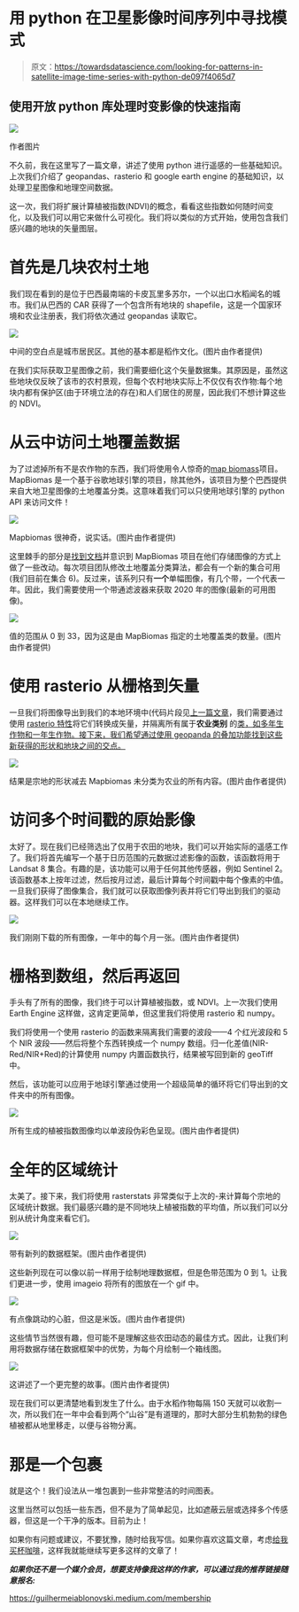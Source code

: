 # 用 python 在卫星影像时间序列中寻找模式

> 原文：<https://towardsdatascience.com/looking-for-patterns-in-satellite-image-time-series-with-python-de097f4065d7>

## 使用开放 python 库处理时变影像的快速指南

![](img/91e16610469f8d2b78b30aaec39e0716.png)

作者图片

不久前，我在这里写了一篇文章，讲述了使用 python 进行遥感的一些基础知识。上次我们介绍了 geopandas、rasterio 和 google earth engine 的基础知识，以处理卫星图像和地理空间数据。

这一次，我们将扩展计算植被指数(NDVI)的概念，看看这些指数如何随时间变化，以及我们可以用它来做什么可视化。我们将以类似的方式开始，使用包含我们感兴趣的地块的矢量图层。

# 首先是几块农村土地

我们现在看到的是位于巴西最南端的卡皮瓦里多苏尔，一个以出口水稻闻名的城市。我们从巴西的 CAR 获得了一个包含所有地块的 shapefile，这是一个国家环境和农业注册表，我们将依次通过 geopandas 读取它。

![](img/7fd32f2c11b81027f7d50ac71d08faf2.png)

中间的空白点是城市居民区。其他的基本都是稻作文化。(图片由作者提供)

在我们实际获取卫星图像之前，我们需要细化这个矢量数据集。其原因是，虽然这些地块仅反映了该市的农村景观，但每个农村地块实际上不仅仅有农作物:每个地块内都有保护区(由于环境立法的存在)和人们居住的房屋，因此我们不想计算这些的 NDVI。

# 从云中访问土地覆盖数据

为了过滤掉所有不是农作物的东西，我们将使用令人惊奇的[map biomass](https://mapbiomas.org/en)项目。MapBiomas 是一个基于谷歌地球引擎的项目，除其他外，该项目为整个巴西提供来自大地卫星图像的土地覆盖分类。这意味着我们可以只使用地球引擎的 python API 来访问文件！

![](img/eb5a9aa9c85c496dbaa15621516937b1.png)

Mapbiomas 很神奇，说实话。(图片由作者提供)

这里棘手的部分是[找到文档](https://mapbiomas.org/en/colecoes-mapbiomas-1)并意识到 MapBiomas 项目在他们存储图像的方式上做了一些改动。每次项目团队修改土地覆盖分类算法，都会有一个新的集合可用(我们目前在集合 6)。反过来，该系列只有**一个**单幅图像，有几个带，一个代表一年。因此，我们需要使用一个带通滤波器来获取 2020 年的图像(最新的可用图像)。

![](img/3299c599347c8cdcabc5a2ab6cfb3f95.png)

值的范围从 0 到 33，因为这是由 MapBiomas 指定的土地覆盖类的数量。(图片由作者提供)

# 使用 rasterio 从栅格到矢量

一旦我们将图像导出到我们的本地环境中(代码片段见[上一篇文章](/automating-gis-and-remote-sensing-workflows-with-open-python-libraries-e71dd6b049ee)，我们需要通过使用 [rasterio 特性](https://rasterio.readthedocs.io/en/latest/topics/features.html)将它们转换成矢量，并隔离所有属于**农业类别** 的[类，如多年生作物和一年生作物。接下来，我们希望通过使用 geopanda 的叠加功能找到这些新获得的形状和地块之间的交点。](https://mapbiomas-br-site.s3.amazonaws.com/downloads/Colecction%206/Cod_Class_legenda_Col6_MapBiomas_BR.pdf)

![](img/642643e3050ef24aabd1175754b3385d.png)

结果是宗地的形状减去 Mapbiomas 未分类为农业的所有内容。(图片由作者提供)

# 访问多个时间戳的原始影像

太好了。现在我们已经筛选出了仅用于农田的地块，我们可以开始实际的遥感工作了。我们将首先编写一个基于日历范围的元数据过滤影像的函数，该函数将用于 Landsat 8 集合。有趣的是，该功能可以用于任何其他传感器，例如 Sentinel 2。该函数基本上按年过滤，然后按月过滤，最后计算每个时间戳中每个像素的中值。一旦我们获得了图像集合，我们就可以获取图像列表并将它们导出到我们的驱动器。这样我们可以在本地继续工作。

![](img/e40bc2df0439c3645205a1d5fef3bbab.png)

我们刚刚下载的所有图像，一年中的每个月一张。(图片由作者提供)

# 栅格到数组，然后再返回

手头有了所有的图像，我们终于可以计算植被指数，或 NDVI。上一次我们使用 Earth Engine 这样做，这肯定更简单，但这里我们将使用 rasterio 和 numpy。

我们将使用一个使用 rasterio 的函数来隔离我们需要的波段——4 个红光波段和 5 个 NIR 波段——然后将整个东西转换成一个 numpy 数组。归一化差值(NIR-Red/NIR+Red)的计算使用 numpy 内置函数执行，结果被写回到新的 geoTiff 中。

然后，该功能可以应用于地球引擎通过使用一个超级简单的循环将它们导出到的文件夹中的所有图像。

![](img/fe46ea5e3150863f7476d19d59ed9efd.png)

所有生成的植被指数图像均以单波段伪彩色呈现。(图片由作者提供)

# 全年的区域统计

太美了。接下来，我们将使用 rasterstats 非常类似于上次的-来计算每个宗地的区域统计数据。我们最感兴趣的是不同地块上植被指数的平均值，所以我们可以分别从统计角度来看它们。

![](img/d4bf32286208c185812b6b8f9229f7d7.png)

带有新列的数据框架。(图片由作者提供)

这些新列现在可以像以前一样用于绘制地理数据框，但是色带范围为 0 到 1。让我们更进一步，使用 imageio 将所有的图放在一个 gif 中。

![](img/2c913ec6e2a8848be482b63230f95983.png)

有点像跳动的心脏，但这是米饭。(图片由作者提供)

这些情节当然很有趣，但可能不是理解这些农田动态的最佳方式。因此，让我们利用将数据存储在数据框架中的优势，为每个月绘制一个箱线图。

![](img/76a5f445f3566888cf74d637ced465f6.png)

这讲述了一个更完整的故事。(图片由作者提供)

现在我们可以更清楚地看到发生了什么。由于水稻作物每隔 150 天就可以收割一次，所以我们在一年中会看到两个“山谷”是有道理的，那时大部分生机勃勃的绿色植被都从地里移走，以便与谷物分离。

# 那是一个包裹

就是这个！我们设法从一堆包裹到一些非常整洁的时间图表。

这里当然可以包括一些东西，但不是为了简单起见，比如遮蔽云层或选择多个传感器，但这是一个干净的版本。目前为止！

如果你有问题或建议，不要犹豫，随时给我写信。如果你喜欢这篇文章，考虑[给我买杯咖啡](https://www.buymeacoffee.com/guilhermeiablo)，这样我就能继续写更多这样的文章了！

***如果你还不是一个媒介会员，想要支持像我这样的作家，可以通过我的推荐链接随意报名:***

<https://guilhermeiablonovski.medium.com/membership> 